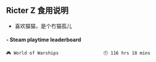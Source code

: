 ## Ricter Z 食用说明
- 喜欢猫猫，是个冇猫孤儿

<!-- steam-box start -->
#### - Steam playtime leaderboard
```text
🎮 World of Warships                 🕘 116 hrs 18 mins
```
<!-- Powered by https://github.com/YouEclipse/steam-box . -->
<!-- steam-box end -->
